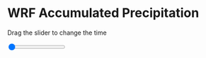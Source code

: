 <h1>WRF Accumulated Precipitation</h1>
<p>Drag the slider to change the time</p>

<div class="slidecontainer">
<input oninput='setImage(this)' class="slider" type="range" min="0" max="49" value="0" step="1" />
<img id='img'/>
</div>

<script>
var img = document.getElementById('img');
var img_array = ['/assets/images/wrf/r_wrfout_d01_2020-02-14_12:00:00.png',
'/assets/images/wrf/r_wrfout_d01_2020-02-14_13:00:00.png',
'/assets/images/wrf/r_wrfout_d01_2020-02-14_14:00:00.png',
'/assets/images/wrf/r_wrfout_d01_2020-02-14_15:00:00.png',
'/assets/images/wrf/r_wrfout_d01_2020-02-14_16:00:00.png',
'/assets/images/wrf/r_wrfout_d01_2020-02-14_17:00:00.png',
'/assets/images/wrf/r_wrfout_d01_2020-02-14_18:00:00.png',
'/assets/images/wrf/r_wrfout_d01_2020-02-14_19:00:00.png',
'/assets/images/wrf/r_wrfout_d01_2020-02-14_20:00:00.png',
'/assets/images/wrf/r_wrfout_d01_2020-02-14_21:00:00.png',
'/assets/images/wrf/r_wrfout_d01_2020-02-14_22:00:00.png',
'/assets/images/wrf/r_wrfout_d01_2020-02-14_23:00:00.png',
'/assets/images/wrf/r_wrfout_d01_2020-02-15_00:00:00.png',
'/assets/images/wrf/r_wrfout_d01_2020-02-15_01:00:00.png',
'/assets/images/wrf/r_wrfout_d01_2020-02-15_02:00:00.png',
'/assets/images/wrf/r_wrfout_d01_2020-02-15_03:00:00.png',
'/assets/images/wrf/r_wrfout_d01_2020-02-15_04:00:00.png',
'/assets/images/wrf/r_wrfout_d01_2020-02-15_05:00:00.png',
'/assets/images/wrf/r_wrfout_d01_2020-02-15_06:00:00.png',
'/assets/images/wrf/r_wrfout_d01_2020-02-15_07:00:00.png',
'/assets/images/wrf/r_wrfout_d01_2020-02-15_08:00:00.png',
'/assets/images/wrf/r_wrfout_d01_2020-02-15_09:00:00.png',
'/assets/images/wrf/r_wrfout_d01_2020-02-15_10:00:00.png',
'/assets/images/wrf/r_wrfout_d01_2020-02-15_11:00:00.png',
'/assets/images/wrf/r_wrfout_d01_2020-02-15_12:00:00.png',
'/assets/images/wrf/r_wrfout_d01_2020-02-15_13:00:00.png',
'/assets/images/wrf/r_wrfout_d01_2020-02-15_14:00:00.png',
'/assets/images/wrf/r_wrfout_d01_2020-02-15_15:00:00.png',
'/assets/images/wrf/r_wrfout_d01_2020-02-15_16:00:00.png',
'/assets/images/wrf/r_wrfout_d01_2020-02-15_17:00:00.png',
'/assets/images/wrf/r_wrfout_d01_2020-02-15_18:00:00.png',
'/assets/images/wrf/r_wrfout_d01_2020-02-15_19:00:00.png',
'/assets/images/wrf/r_wrfout_d01_2020-02-15_20:00:00.png',
'/assets/images/wrf/r_wrfout_d01_2020-02-15_21:00:00.png',
'/assets/images/wrf/r_wrfout_d01_2020-02-15_22:00:00.png',
'/assets/images/wrf/r_wrfout_d01_2020-02-15_23:00:00.png',
'/assets/images/wrf/r_wrfout_d01_2020-02-16_00:00:00.png',
'/assets/images/wrf/r_wrfout_d01_2020-02-16_01:00:00.png',
'/assets/images/wrf/r_wrfout_d01_2020-02-16_02:00:00.png',
'/assets/images/wrf/r_wrfout_d01_2020-02-16_03:00:00.png',
'/assets/images/wrf/r_wrfout_d01_2020-02-16_04:00:00.png',
'/assets/images/wrf/r_wrfout_d01_2020-02-16_05:00:00.png',
'/assets/images/wrf/r_wrfout_d01_2020-02-16_06:00:00.png',
'/assets/images/wrf/r_wrfout_d01_2020-02-16_07:00:00.png',
'/assets/images/wrf/r_wrfout_d01_2020-02-16_08:00:00.png',
'/assets/images/wrf/r_wrfout_d01_2020-02-16_09:00:00.png',
'/assets/images/wrf/r_wrfout_d01_2020-02-16_10:00:00.png',
'/assets/images/wrf/r_wrfout_d01_2020-02-16_11:00:00.png',
'/assets/images/wrf/r_wrfout_d01_2020-02-16_12:00:00.png',];
function setImage(obj)
{
        var value = obj.value;
        img.src = img_array[value];

}
</script>
